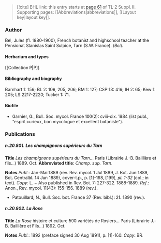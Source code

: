 > [!cite] BHL link: this entry starts at [page 61](https://www.biodiversitylibrary.org/item/103859#page/71/mode/1up) of TL-2 Suppl. II.
> Supporting pages: [[Abbreviations|abbreviations]], [[Layout key|layout key]].

### Author

Bel, Jules (fl. 1880-1900), French botanist and highschool teacher at the Pensionat Stanislas Saint Sulpice, Tarn (S.W. France). (*Bel*).

#### Herbarium and types

[[Collection P|P]].

#### Bibliography and biography

Barnhart 1: 156; BL 2: 109, 205, 206; BM 1: 127; CSP 13: 416; IH 2: 65; Kew 1: 205; LS 2217-2220; Tucker 1: 71.

#### Biofile

- Garnier, G., Bull. Soc. mycol. France 100(2): cviii-cix. 1984 (list publ., "esprit curieux, bon mycologue et excellent botaniste").

### Publications

##### n.20.801. Les champignons supérieurs du Tarn

**Title**
*Les champignons supérieurs du Tarn*... Paris (Librairie J.-B. Baillière et fils...) 1889. Oct.
**Abbreviated title**: *Champ. sup. Tarn*.

**Notes**
*Publ*.: Jan-Mai 1889 (rev. Rev. mycol. 1 Jul 1889, J. Bot. Jun 1889, Bot. Centralbl. 14 Jun 1889), cover-t.p., p. \[1\]-198, \[199\], *pl. 1-32* (col.; in text). *Copy*: L. − Also published in Rev. Bot. 7: 227-322. 1888-1889.
*Ref*.: Anon., Rev. mycol. 11(43): 155-156. 1889 (rev.).
- Patouillard, N., Bull. Soc. bot. France 37 (Rev. bibl.): 21. 1890 (rev.).

##### n.20.802. La Rose

**Title**
*La Rose* histoire et culture 500 variétés de Rosiers... Paris (Librairie J.-B. Baillière et Fils...) 1892. Oct.

**Notes**
*Publ*.: 1892 (preface signed 30 Aug 1891), p. \[1\]-160. *Copy*: BR.

